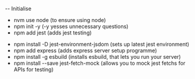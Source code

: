 -- Initialise
- nvm use node (to ensure using node)
- npm init -y (-y yesses unnecessary questions)
- npm add jest (adds jest testing)
<!-- - npm install -g jest (installs jest) -->
- npm install -D jest-environment-jsdom (sets up latest jest environment)
- npm add express (adds express server setup programme)
- npm install -g esbuild (installs esbuild, that lets you run your server)
- npm install --save jest-fetch-mock (allows you to mock jest fetchs for APIs for testing)